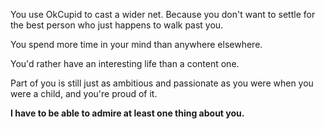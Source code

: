 You use OkCupid to cast a wider net. Because you don't want to settle for the
best person who just happens to walk past you.

You spend more time in your mind than anywhere elsewhere.

You'd rather have an interesting life than a content one.

Part of you is still just as ambitious and passionate as you were when you were
a child, and you're proud of it.

<b>I have to be able to admire at least one thing about you.</b>

